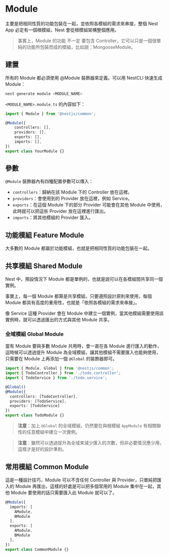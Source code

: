 # Module

主要是把相同性質的功能包裝在一起，並依照各模組的需求來串接，整個 Nest App 必定有一個根模組，Nest 會從根模組架構整個應用。

>事實上，Module 的功能 不一定 要包含 Controller，它可以只是一個很單純的功能所包裝而成的模組，比如說：MongooseModule。

## 建置

所有的 Module 都必須使用 @Module 裝飾器來定義。可以用 NestCLI 快速生成 Module：

```bash
nest generate module <MODULE_NAME>
```

`<MODULE_NAME>.module.ts` 的內容如下：

```ts
import { Module } from '@nestjs/common';

@Module({
    controllers: [],
    providers: [],
    exports: [],
    imports: [],
})
export class YourModule {}
```

## 參數

`@Module` 裝飾器內有四種配置參數可以傳入：

- `controllers`：歸納在該 Module 下的 Controller 放在這裡。
- `providers`：會使用到的 Provider 放在這裡，例如 Service。
- `exports`：在這個 Module 下的部分 Provider 可能會在其他 Module 中使用，此時就可以把這些 Provider 放在這裡進行匯出。
- `imports`：將其他模組的 Provider 匯入。

## 功能模組 Feature Module

大多數的 Module 都屬於功能模組，也就是把相同性質的功能包裝在一起。

## 共享模組 Shared Module

Nest 中，預設情況下 Module 都是單例的，也就是說可以在各模組間共享同一個實例。

事實上，每一個 Module 都算是共享模組，只要遵照設計原則來使用，每個 Module 都具有高度的重用性，也就是「依照各模組的需求來串接」。

像 Service 這種 Provider 會在 Module 中建立一個實例，當其他模組需要使用該實例時，就可以透過匯出的方式與其他 Module 共享。

### 全域模組 Global Module

當有 Module 要與多數 Module 共用時，會一直在各 Module 進行匯入的動作，這時候可以透過提升 Module 為全域模組，讓其他模組不需要匯入也能夠使用，只需要在 Module 上再添加一個 `@Global` 的裝飾器即可。

```ts
import { Module, Global } from '@nestjs/common';
import { TodoController } from './todo.controller';
import { TodoService } from './todo.service';

@Global()
@Module({
  controllers: [TodoController],
  providers: [TodoService],
  exports: [TodoService]
})
export class TodoModule {}
```

>**注意**：加上 `@Global` 的全域模組，仍然要在與根模組 `AppModule` 有相關聯性的任意模組中建立一次實例。

>**注意**：雖然可以透過提升為全域來減少匯入的次數，但非必要情況應少用，這樣才是好的設計準則。

## 常用模組 Common Module

這是一種設計技巧，Module 可以不含任何 Controller 與 Provider，只單純把匯入的 Module 再匯出，這樣的好處是可以把多個常用的 Module 集中在一起，其他 Module 要使用的話只需要匯入此 Module 就可以了。

```ts
@Module({
  imports: [
    AModule,
    BModule
  ],
  exports: [
    AModule,
    BModule
  ],
})
export class CommonModule {}
```
